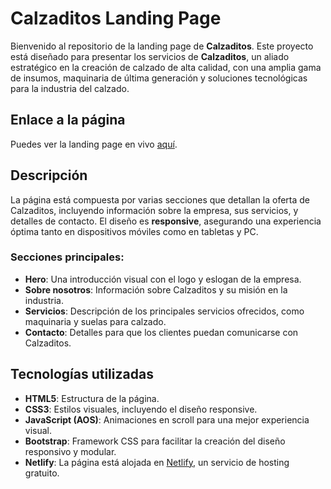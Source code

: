 # Calzaditos Landing Page

Bienvenido al repositorio de la landing page de **Calzaditos**. Este proyecto está diseñado para presentar los servicios de **Calzaditos**, un aliado estratégico en la creación de calzado de alta calidad, con una amplia gama de insumos, maquinaria de última generación y soluciones tecnológicas para la industria del calzado.

## Enlace a la página

Puedes ver la landing page en vivo [aquí](https://calzaditos.netlify.app).

## Descripción

La página está compuesta por varias secciones que detallan la oferta de Calzaditos, incluyendo información sobre la empresa, sus servicios, y detalles de contacto. El diseño es **responsive**, asegurando una experiencia óptima tanto en dispositivos móviles como en tabletas y PC.

### Secciones principales:

- **Hero**: Una introducción visual con el logo y eslogan de la empresa.
- **Sobre nosotros**: Información sobre Calzaditos y su misión en la industria.
- **Servicios**: Descripción de los principales servicios ofrecidos, como maquinaria y suelas para calzado.
- **Contacto**: Detalles para que los clientes puedan comunicarse con Calzaditos.

## Tecnologías utilizadas

- **HTML5**: Estructura de la página.
- **CSS3**: Estilos visuales, incluyendo el diseño responsive.
- **JavaScript (AOS)**: Animaciones en scroll para una mejor experiencia visual.
- **Bootstrap**: Framework CSS para facilitar la creación del diseño responsivo y modular.
- **Netlify**: La página está alojada en [Netlify](https://www.netlify.com), un servicio de hosting gratuito.


